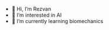 - 👋 Hi, I’m Rezvan
- 👀 I’m interested in AI
- 🌱 I’m currently learning biomechanics

<!---
Rezvan-a/Rezvan-a is a ✨ special ✨ repository because its `README.md` (this file) appears on your GitHub profile.
You can click the Preview link to take a look at your changes.
--->
